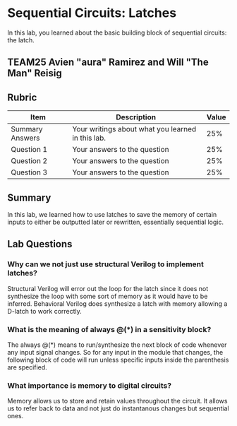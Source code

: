 # Sequential Circuits: Latches

In this lab, you learned about the basic building block of sequential circuits: the latch.

## TEAM25 Avien "aura" Ramirez and Will "The Man" Reisig

## Rubric

| Item | Description | Value |
| ---- | ----------- | ----- |
| Summary Answers | Your writings about what you learned in this lab. | 25% |
| Question 1 | Your answers to the question | 25% |
| Question 2 | Your answers to the question | 25% |
| Question 3 | Your answers to the question | 25% |

## Summary

In this lab, we learned how to use latches to save the memory of certain inputs to either be outputted later or rewritten, essentially sequential logic.

## Lab Questions

###  Why can we not just use structural Verilog to implement latches?
Structural Verilog will error out the loop for the latch since it does not synthesize the loop with some sort of memory as it would have to be inferred. Behavioral Verilog does synthesize a latch with memory allowing a D-latch to work correctly.


### What is the meaning of always @(*) in a sensitivity block?
The always @(*) means to run/synthesize the next block of code whenever any input signal changes. So for any input in the module that changes, the following block of code will run unless specific inputs inside the parenthesis are specified.

### What importance is memory to digital circuits?
Memory allows us to store and retain values throughout the circuit. It allows us to refer back to data and not just do instantanous changes but sequential ones.  
